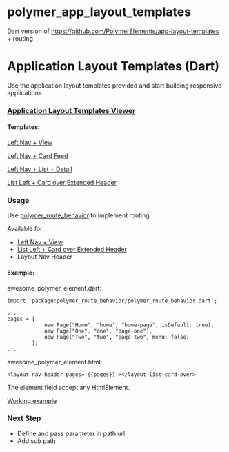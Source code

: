# polymer_app_layout_templates
Dart version of https://github.com/PolymerElements/app-layout-templates + routing

Application Layout Templates (Dart)
============================

Use the application layout templates provided and start building responsive applications.

### [Application Layout Templates Viewer](http://polymerelements.github.io/app-layout-templates/index.html)

#### Templates:

[Left Nav + View](http://polymerelements.github.io/app-layout-templates/nav-view/index.html)

[Left Nav + Card Feed](http://polymerelements.github.io/app-layout-templates/nav-cards/index.html)

[Left Nav + List + Detail](http://polymerelements.github.io/app-layout-templates/nav-list-detail/index.html)

[List Left + Card over Extended Header](http://polymerelements.github.io/app-layout-templates/list-card-over/index.html)


### Usage
Use [polymer_route_behavior](https://github.com/lejard-h/polymer_route_behavior) to implement routing.

Available for: 
 - [Left Nav + View](http://polymerelements.github.io/app-layout-templates/nav-view/index.html)
 - [List Left + Card over Extended Header](http://polymerelements.github.io/app-layout-templates/list-card-over/index.html)
 - Layout Nav Header 

#### Example:

awesome_polymer_element.dart:

    import 'package:polymer_route_behavior/polymer_route_behavior.dart';
    
    ...
    pages = [
                new Page("Home", "home", "home-page", isDefault: true),
                new Page("One", "one", "page-one"),
                new Page("Two", "two", "page-two", menu: false)
            ];
    ...
    
awesome_polymer_element.html:
    
    <layout-nav-header pages='{{pages}}'></layout-list-card-over>
    
The element field accept any HtmlElement.

[Working example](https://github.com/lejard-h/polymer_app_layout_templates/tree/master/demo)

### Next Step

- Define and pass parameter in path url
- Add sub path